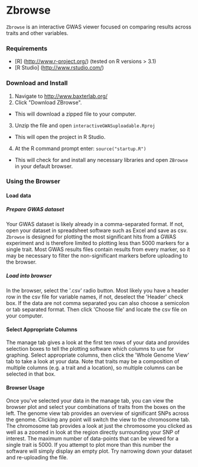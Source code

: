 # Zbrowse

`Zbrowse` is an interactive GWAS viewer focused on comparing results across traits and other variables. 

### Requirements

- [R] (http://www.r-project.org/) (tested on R versions > 3.1)
- [R Studio] (http://www.rstudio.com/)

### Download and Install

1. Navigate to http://www.baxterlab.org/	
2. Click "Download ZBrowse".
  - This will download a zipped file to your computer. 

3. Unzip the file and open `interactiveGWASuploadable.Rproj`
  - This will open the project in R Studio.

4. At the R command prompt enter:
`source("startup.R")`
  - This will check for and install any necessary libraries and open `ZBrowse` in your default browser.

### Using the Browser

#### Load data

##### Prepare GWAS dataset

Your GWAS dataset is likely already in a comma-separated format. If not, open your dataset in spreadsheet software such as Excel and save as csv. `Zbrowse` is designed for plotting the most significant hits from a GWAS experiment and is therefore limited to plotting less than 5000 markers for a single trait. Most GWAS results files contain results from every marker, so it may be necessary to filter the non-significant markers before uploading to the browser.

##### Load into browser

In the browser, select the '.csv' radio button. Most likely you have a header row in the csv file for variable names, if not, deselect the 'Header' check box. If the data are not comma separated you can also choose a semicolon or tab separated format. Then click 'Choose file' and locate the csv file on your computer.

#### Select Appropriate Columns

The manage tab gives a look at the first ten rows of your data and provides selection boxes to tell the plotting software which columns to use for graphing. Select appropriate columns, then click the 'Whole Genome View' tab to take a look at your data. Note that traits may be a composition of multiple columns (e.g. a trait and a location), so multiple columns can be selected in that box. 

#### Browser Usage

Once you've selected your data in the manage tab, you can view the browser plot and select your combinations of traits from the boxes on the left. The genome view tab provides an overview of significant SNPs across the genome. Clicking any point will switch the view to the chromosome tab. The chromosome tab provides a look at just the chromosome you clicked as well as a zoomed in look at the region directly surrounding your SNP of interest. The maximum number of data-points that can be viewed for a single trait is 5000. If you attempt to plot more than this number the software will simply display an empty plot. Try narrowing down your dataset and re-uploading the file.

